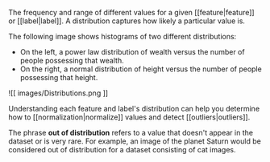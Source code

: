 
The frequency and range of different values for a given
[[feature|feature]] or [[label|label]].
A distribution captures how likely a particular value is.

The following image shows histograms of two different distributions:

<ul>
<li>On the left, a power law distribution of wealth versus the number of people
possessing that wealth.</li>
<li>On the right, a normal distribution of height versus the number of people
possessing that height.</li>
</ul>


![[ images/Distributions.png ]]


Understanding each feature and label&#39;s distribution can help you determine how
to [[normalization|normalize]] values and detect [[outliers|outliers]].

The phrase <strong>out of distribution</strong> refers to a value that doesn&#39;t appear in the
dataset or is very rare. For example, an image of the planet Saturn would be
considered out of distribution for a dataset consisting of cat images.

